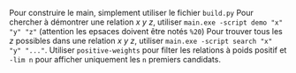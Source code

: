 Pour construire le main, simplement utiliser le fichier `build.py`
Pour chercher à démontrer une relation *x y z*, utiliser `main.exe -script demo "x" "y" "z"` (attention les epsaces doivent être notés `%20`)
Pour trouver tous les *z* possibles dans une relation *x y z*, utiliser `main.exe -script search "x" "y" "..."`. Utiliser `positive-weights` pour filter les relations à poids positif et `-lim n` pour afficher uniquement les `n` premiers candidats.
